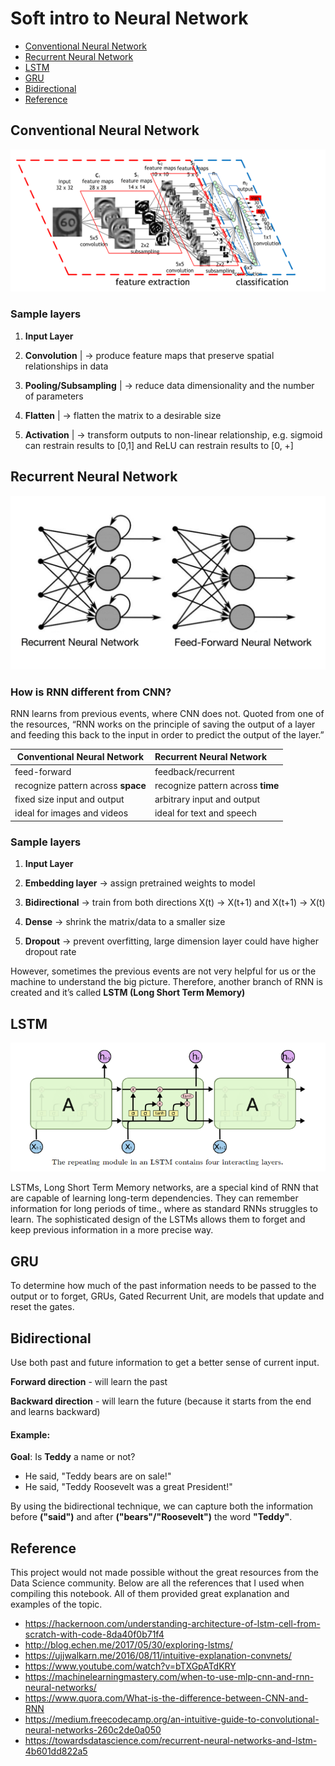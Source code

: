 # Soft intro to Neural Network

- [Conventional Neural Network](#Conventional-Neural-Network)
- [Recurrent Neural Network](#Recurrent-Neural-Network)
- [LSTM](#LSTM)
- [GRU](#GRU)
- [Bidirectional](#Bidirectional)
- [Reference](#Reference)

## Conventional Neural Network
![conventionalnn](https://github.com/kammybdeng/quora-insincere-question/blob/master/img/convolutional_neural_network.png)

### Sample layers

1. **Input Layer**

2. **Convolution**              | →  produce feature maps that preserve spatial relationships in data

3. **Pooling/Subsampling**    	| →  reduce data dimensionality and the number of parameters

4. **Flatten**			            |	→  flatten the matrix to a desirable size

5. **Activation** 	           	|	→  transform outputs to non-linear relationship, e.g. sigmoid can restrain results to [0,1] and ReLU can restrain results to [0, +]

## Recurrent Neural Network
![rnn_vs_rrnn](https://github.com/kammybdeng/quora-insincere-question/blob/master/img/rnn_vs_rrnn.png)

### How is RNN different from CNN?

RNN learns from previous events, where CNN does not. Quoted from one of the resources, “RNN works on the principle of saving the output of a layer and feeding this back to the input in order to predict the output of the layer.”

| Conventional Neural Network            | Recurrent Neural Network
| ---------------------------------      |:-------------------------
| feed-forward                           | feedback/recurrent
| recognize pattern across **space**     | recognize pattern across **time**
| fixed size input and output            | arbitrary input and output
| ideal for images and videos            | ideal for text and speech      


### Sample layers

1. **Input Layer**

2. **Embedding layer**   →  assign pretrained weights to model

3. **Bidirectional**     →  train from both directions X(t) -> X(t+1) and X(t+1) -> X(t)

4. **Dense**             → shrink the matrix/data to a smaller size

5. **Dropout** 		  	   → prevent overfitting, large dimension layer could have higher dropout rate

However, sometimes the previous events are not very helpful for us or the machine to understand the big picture. Therefore, another branch of RNN is created and it’s called **LSTM (Long Short Term Memory)**

## LSTM
![lstm](https://github.com/kammybdeng/quora-insincere-question/blob/master/img/lstm_model.png)

LSTMs, Long Short Term Memory networks, are a special kind of RNN that are capable of learning long-term dependencies. They can remember information for long periods of time., where as standard RNNs struggles to learn. The sophisticated design of the LSTMs allows them to forget and keep previous information in a more precise way.

## GRU
To determine how much of the past information needs to be passed to the output or to forget, GRUs, Gated Recurrent Unit, are models that update and reset the gates.

## Bidirectional
Use both past and future information to get a better sense of current input.


**Forward direction** - will learn the past

**Backward direction** - will learn the future (because it starts from the end and learns backward)

#### Example:
**Goal**: Is **Teddy** a name or not?
  - He said, "Teddy bears are on sale!"
  - He said, "Teddy Roosevelt was a great President!"

By using the bidirectional technique, we can capture both the information before **("said")** and after **("bears"/"Roosevelt")** the word **"Teddy"**.


## Reference

This project would not made possible without the great resources from the Data Science community. Below are all the references that I used when compiling this notebook. All of them provided great explanation and examples of the topic.

- https://hackernoon.com/understanding-architecture-of-lstm-cell-from-scratch-with-code-8da40f0b71f4
- http://blog.echen.me/2017/05/30/exploring-lstms/
- https://ujjwalkarn.me/2016/08/11/intuitive-explanation-convnets/
- https://www.youtube.com/watch?v=bTXGpATdKRY
- https://machinelearningmastery.com/when-to-use-mlp-cnn-and-rnn-neural-networks/
- https://www.quora.com/What-is-the-difference-between-CNN-and-RNN
- https://medium.freecodecamp.org/an-intuitive-guide-to-convolutional-neural-networks-260c2de0a050
- https://towardsdatascience.com/recurrent-neural-networks-and-lstm-4b601dd822a5
